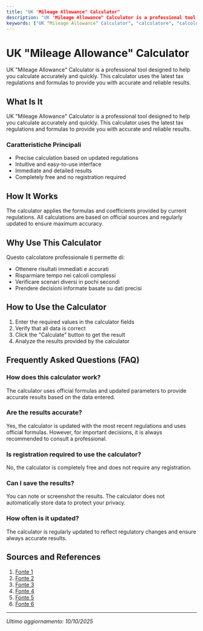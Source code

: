```yaml
---
title: "UK "Mileage Allowance" Calculator"
description: "UK "Mileage Allowance" Calculator is a professional tool designed to help you calculate accurately and quickly. This calculator uses the latest tax regulations and formulas to provide you with accurate and reliable results."
keywords: ["UK "Mileage Allowance" Calculator", "calcolatore", "calcolo online"]
---
```


# UK "Mileage Allowance" Calculator

UK "Mileage Allowance" Calculator is a professional tool designed to help you calculate accurately and quickly. This calculator uses the latest tax regulations and formulas to provide you with accurate and reliable results.

## What Is It

UK "Mileage Allowance" Calculator is a professional tool designed to help you calculate accurately and quickly. This calculator uses the latest tax regulations and formulas to provide you with accurate and reliable results.

### Caratteristiche Principali

- Precise calculation based on updated regulations
- Intuitive and easy-to-use interface
- Immediate and detailed results
- Completely free and no registration required

## How It Works

The calculator applies the formulas and coefficients provided by current regulations. All calculations are based on official sources and regularly updated to ensure maximum accuracy.

## Why Use This Calculator

Questo calcolatore professionale ti permette di:

- Ottenere risultati immediati e accurati
- Risparmiare tempo nei calcoli complessi
- Verificare scenari diversi in pochi secondi
- Prendere decisioni informate basate su dati precisi

## How to Use the Calculator

1. Enter the required values in the calculator fields
2. Verify that all data is correct
3. Click the "Calculate" button to get the result
4. Analyze the results provided by the calculator

## Frequently Asked Questions (FAQ)

### How does this calculator work?

The calculator uses official formulas and updated parameters to provide accurate results based on the data entered.

### Are the results accurate?

Yes, the calculator is updated with the most recent regulations and uses official formulas. However, for important decisions, it is always recommended to consult a professional.

### Is registration required to use the calculator?

No, the calculator is completely free and does not require any registration.

### Can I save the results?

You can note or screenshot the results. The calculator does not automatically store data to protect your privacy.

### How often is it updated?

The calculator is regularly updated to reflect regulatory changes and ensure always accurate results.

## Sources and References

1. [Fonte 1](https://equalsmoney.com/financial-calculators/mileage-rate-calculator)
2. [Fonte 2](https://taxfix.com/en-uk/calculator/mileage-tax-calculator/)
3. [Fonte 3](https://www.driversnote.co.uk/blog/2021-mileage-reimbursement-calculator-with-hmrc-rates)
4. [Fonte 4](https://www.travelperk.com/uk/calculators/mileage-reimbursement/)
5. [Fonte 5](https://www.goforma.com/calculators/mileage-claim-calculator)
6. [Fonte 6](https://www.crunch.co.uk/calculators/mileage-tax)

---

*Ultimo aggiornamento: 10/10/2025*
